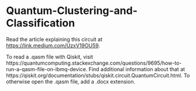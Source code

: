 # Quantum-Clustering-and-Classification
Read the article explaining this circuit at https://link.medium.com/UzxV19OU59.
<p>To read a .qasm file with Qiskit, visit https://quantumcomputing.stackexchange.com/questions/9695/how-to-run-a-qasm-file-on-ibmq-device.
Find additional information about that at https://qiskit.org/documentation/stubs/qiskit.circuit.QuantumCircuit.html.
To otherwise open the .qasm file, add a .docx extension.
